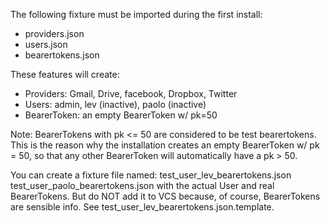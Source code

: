 The following fixture must be imported during the first install:
- providers.json
- users.json
- bearertokens.json

These features will create:
- Providers: Gmail, Drive, facebook, Dropbox, Twitter
- Users: admin, lev (inactive), paolo (inactive)
- BearerToken: an empty BearerToken w/ pk=50

Note: BearerTokens with pk <= 50 are considered to be test bearertokens.
This is the reason why the installation creates an empty BearerToken w/ pk = 50, so that any other
BearerToken will automatically have a pk > 50.

You can create a fixture file named:
test_user_lev_bearertokens.json
test_user_paolo_bearertokens.json
with the actual User and real BearerTokens.
But do NOT add it to VCS because, of course, BearerTokens are sensible info.
See test_user_lev_bearertokens.json.template.